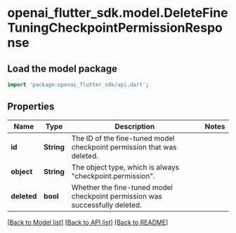 # openai_flutter_sdk.model.DeleteFineTuningCheckpointPermissionResponse

## Load the model package
```dart
import 'package:openai_flutter_sdk/api.dart';
```

## Properties
Name | Type | Description | Notes
------------ | ------------- | ------------- | -------------
**id** | **String** | The ID of the fine-tuned model checkpoint permission that was deleted. | 
**object** | **String** | The object type, which is always \"checkpoint.permission\". | 
**deleted** | **bool** | Whether the fine-tuned model checkpoint permission was successfully deleted. | 

[[Back to Model list]](../README.md#documentation-for-models) [[Back to API list]](../README.md#documentation-for-api-endpoints) [[Back to README]](../README.md)


